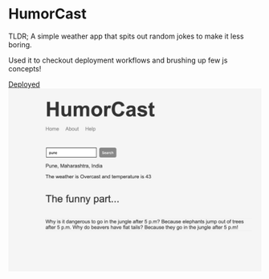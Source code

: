 # HumorCast

TLDR; A simple weather app that spits out random jokes to make it less boring.

Used it to checkout deployment workflows and brushing up few js concepts!

[Deployed](https://humorcast.herokuapp.com)
![HumorCast](https://raw.githubusercontent.com/niranjana687/HumorCast/main/web.png)
